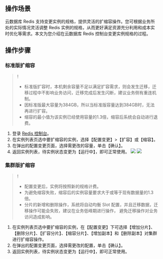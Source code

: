 ## 操作场景
云数据库 Redis 支持变更实例的规格，提供灵活的扩缩容操作。您可根据业务所处的实际情况灵活调整 Redis 实例的规格，从而更好满足资源充分利用和成本实时优化等需求。本文为您介绍在云数据库 Redis 控制台变更实例规格的过程。

## 操作步骤
### 标准版扩缩容
>!
>- 标准版扩容时，本机剩余容量不足以满足扩容需求，则会发生迁移，迁移过程中不影响业务访问，迁移完成后发生闪断，建议业务侧有重连机制。
>- 因标准版最大容量为384GB，所以当标准版容量达到384GB时，无法再进行扩容。
>- 缩容的最小值为该实例已经使用容量的1.3倍，缩容后系统会自动进行退费。

1. 登录 [Redis 控制台](https://console.cloud.tencent.com/redis)。
1. 在实例列表页选中要扩缩容的实例，选择【配置变更】>【扩容】或【缩容】。
2. 在弹出的配置变更页面，选择需更改的容量，单击【确认】。
3. 返回实例列表，待实例状态变更为【运行中】，即可正常使用。
![](https://main.qcloudimg.com/raw/1c2f2c7b845a9bf55c4f6b9324d1f632.png)
![](https://main.qcloudimg.com/raw/abbd24d0290471dbac886d1b8f2d667e.png)

### 集群版扩缩容
>!
>- 配置变更后，实例将按照新的规格计费。
>- 为避免缩容失败，缩容后的实例容量要求大于或等于现有数据量的1.3倍。
>- 分片的新增和删除操作，系统将自动均衡 Slot 配置，并且迁移数据，迁移操作可能会失败，建议在业务低峰期进行操作， 避免迁移操作对业务访问造成影响。

1. 在实例列表页选中要扩缩容的实例，在【配置变更】下可选择【增加分片】、【删除分片】、【扩容分片】、【缩容分片】、【增加副本】和【删除副本】对集群进行扩缩容操作。
2. 在弹出的配置变更页面，选择需更改的配置，单击【确认】。
3. 返回实例列表，待实例状态变更为【运行中】，即可正常使用。
